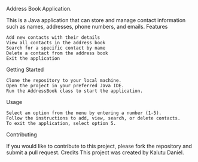 Address Book Application.

This is a Java application that can store and manage contact information such as names, addresses, phone numbers, and emails.
Features

    Add new contacts with their details
    View all contacts in the address book
    Search for a specific contact by name
    Delete a contact from the address book
    Exit the application

Getting Started

    Clone the repository to your local machine.
    Open the project in your preferred Java IDE.
    Run the AddressBook class to start the application.

Usage

    Select an option from the menu by entering a number (1-5).
    Follow the instructions to add, view, search, or delete contacts.
    To exit the application, select option 5.

Contributing

If you would like to contribute to this project, please fork the repository and submit a pull request.
Credits
This project was created by Kalutu Daniel.
